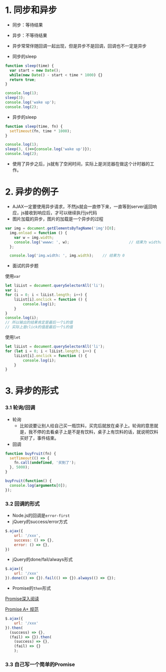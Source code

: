 # 1. 同步和异步
+ 同步：等待结果
+ 异步：不等待结果
+ 异步常常伴随回调一起出现，但是异步不是回调，回调也不一定是异步

+ 同步的sleep
```javascript
function sleep(time) {
  var start = new Date();
  while(new Date() - start < time * 1000) {}
  return true;
}

console.log(1);
sleep(3);
console.log('wake up');
console.log(2);
```
+ 异步的sleep

```javascript
function sleep(time, fn) {
  setTimeout(fn, time * 1000);
}

console.log(1);
sleep(3, ()=>{console.log('wake up')});
console.log(2);
```
+ 使用了异步之后，js就有了空闲时间，实际上是浏览器在做这个计时器的工作。

# 2. 异步的例子
+ AJAX一定要使用异步请求，不然js就会一直停下来，一直等到server返回响应，js接收到响应后，才可以继续执行js代码
+ 图片加载的异步，图片的加载是一个异步的过程
```javascript
var img = document.getElementsByTagName('img')[0];
  img.onload = function () {
    var w = img.width;
    console.log('wwww: ', w);							// 结果为 width的宽度
  };

  console.log('img.width: ', img.width);	// 结果为 0
```
+ 面试的异步题

使用`var`

```javascript
let liList = document.querySelectorAll('li');
var i;
for (i = 0; i < liList.length; i++) {
	liList[i].onclick = function () {
		console.log(i);
	}
}
console.log(i);
// 所以输出的结果肯定是最后一个i的值
// 实际上是click的值是最后一个i的值
```

使用`let`

```javascript
let liList = document.querySelectorAll('li');
for (let i = 0; i < liList.length; i++) {
	liList[i].onclick = function () {
		console.log(i);
	}
}
```

# 3. 异步的形式

### 3.1 轮询/回调

+ 轮询
	+ 比如说要让别人给自己买一瓶饮料，买完后就放在桌子上。轮询的意思就是，我不停的去看桌子上是不是有饮料，桌子上有饮料的话，就说明饮料买好了，事件结束。
+ 回调

```javascript
function buyFruit(fn) {
  setTimeout(() => {
    fn.call(undefined, '买到了');
  }, 5000);
}

buyFruit(function() {
  console.log(arguments[0]);
});
```
### 3.2 回调的形式
+ Node.js的回调是`error-first`
+ jQuery的success/error方式
```javascript
$.ajax({
	url: '/xxx',
	success: () => {},
	error: () => {},
})
```

+ jQuery的done/fail/always形式

```javascript
$.ajax({
	url: '/xxx'
}).done(() => {}).fail(() => {}).always(() => {});
```

+ Promise的`then`形式

[Promise深入阅读](http://www.cnblogs.com/hustskyking/p/promise.html)

[Promise A+ 规范](https://segmentfault.com/a/1190000002452115)

```javascript
$.ajax({
	url: '/xxx'
}).then(
  (success) => {}, 
  (fail) => {}).then(
    (success) => {}, 
    (fail) => {}
	);
```

### 3.3 自己写一个简单的Promise

